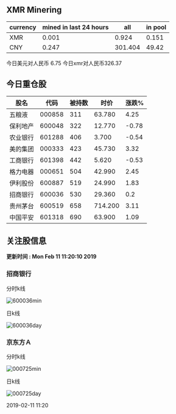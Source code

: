 ## XMR Minering

|currency|mined in last 24 hours|all|in pool|
|---|---|---|---|
|XMR|0.001|0.924|0.151|
|CNY|0.247|301.404|49.42|

今日美元对人民币 6.75	今日xmr对人民币326.37


## 今日重仓股 

|股名|代码|被持数|时价|涨跌%|
|---|---|---|---|---|
|五粮液|000858|311|63.780|4.25|
|保利地产|600048|322|12.770|-0.78|
|农业银行|601288|406|3.700|-0.54|
|美的集团|000333|423|45.730|3.32|
|工商银行|601398|442|5.620|-0.53|
|格力电器|000651|504|42.990|2.45|
|伊利股份|600887|519|24.990|1.83|
|招商银行|600036|530|29.360|0.2|
|贵州茅台|600519|658|714.200|3.11|
|中国平安|601318|690|63.900|1.09|

## 关注股信息
**更新时间 : Mon Feb 11 11:20:10 2019**
### 招商银行 
分时k线

![600036min](http://image.sinajs.cn/newchart/min/n/sh600036.gif)

日k线

![600036day](http://image.sinajs.cn/newchart/daily/n/sh600036.gif)

### 京东方Ａ 
分时k线

![000725min](http://image.sinajs.cn/newchart/min/n/sz000725.gif)

日k线

![000725day](http://image.sinajs.cn/newchart/daily/n/sz000725.gif)

2019-02-11 11:20